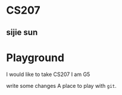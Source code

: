 # CS207
## sijie sun
# Playground

I would like to take CS207 
I am G5

write some changes
A place to play with `git`.
